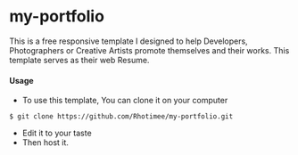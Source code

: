 # my-portfolio

This is a free responsive template I designed to help Developers, Photographers or Creative Artists promote themselves and their works. 
This template serves as their web Resume.  

#### Usage
 - To use this template, You can clone it on your computer 

```
$ git clone https://github.com/Rhotimee/my-portfolio.git
```

 - Edit it to your taste 
 - Then host it. 
